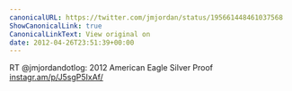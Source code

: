 ```yaml
---
canonicalURL: https://twitter.com/jmjordan/status/195661448461037568
ShowCanonicalLink: true
CanonicalLinkText: View original on
date: 2012-04-26T23:51:39+00:00
---
```

RT @jmjordandotlog: 2012 American Eagle Silver Proof [instagr.am/p/J5sgP5IxAf/](http://instagr.am/p/J5sgP5IxAf/)